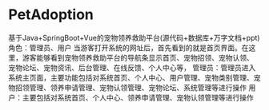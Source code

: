 # PetAdoption
基于Java+SpringBoot+Vue的宠物领养救助平台(源代码+数据库+万字文档+ppt)角色：管理员、用户  当游客打开系统的网址后，首先看到的就是首页界面。在这里，游客能够看到宠物领养救助平台的导航条显示首页、宠物招领、宠物认领、 宠物论坛、宠物资讯、后台管理、在线反馈、个人中心等，  管理员：管理员进入系统主页面，主要功能包括对系统首页、个人中心、用户管理、宠物类别管理、宠物招领管理、领养申请管理、宠物认领管理、宠物论坛、系统管理等进行操作  用户：主要包括对系统首页、个人中心、领养申请管理、宠物认领管理等进行操作
